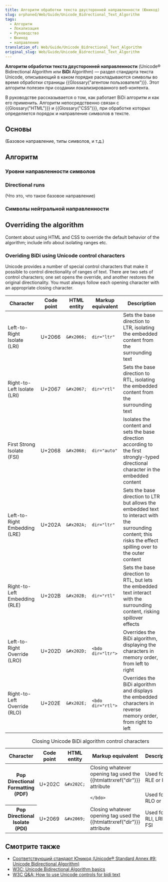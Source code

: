 ```yaml
---
title: Алгоритм обработки текста двусторонней направленности (Юникод)
slug: orphaned/Web/Guide/Unicode_Bidrectional_Text_Algorithm
tags:
  - Алгоритм
  - Локализация
  - Руководство
  - Юникод
  - направление
translation_of: Web/Guide/Unicode_Bidrectional_Text_Algorithm
original_slug: Web/Guide/Unicode_Bidrectional_Text_Algorithm
---
```

**Алгоритм обработки текста двусторонней направленности** (Unicode® Bidirectional Algorithm или **BiDi** Algorithm) — раздел стандарта текста Unicode, описывающий в каком порядке раскладываются символы во время обработки страницы {{Glossary("агентом пользователя")}}.
Этот алгоритм полезен при создании локализированного веб-контента.

В руководстве рассказывается о том, как работает BiDi алгоритм и как его применить. Алгоритм непосредственно связан с {{Glossary("HTML")}} и {{Glossary("CSS")}}, при обработке которых определяется порядок и направление символов в тексте.

## Основы

(Базовое направление, типы символов, и т.д.)

## Алгоритм

### Уровни направленности символов

### Directional runs

(Что это, что такое базовое направление)

### Символы нейтральной направленности

## Overriding the algorithm

Content about using HTML and CSS to override the default behavior of the algorithm; include info about isolating ranges etc.

### Overiding BiDi using Unicode control characters

Unicode provides a number of special control characters that make it possible to control directionality of ranges of text. There are two sets of control characters; one set opens the override, and another restores the original directionality. You must always follow each opening character with an appropriate closing character.

| Character                     | Code point | HTML entity | Markup equivalent | Description                                                                                                                                                    |
| ----------------------------- | ---------- | ----------- | ----------------- | -------------------------------------------------------------------------------------------------------------------------------------------------------------- |
| Left-to-Right Isolate (LRI)   | U+2066     | `&#x2066;`  | `dir="ltr"`       | Sets the base direction to LTR, isolating the embedded content from the surrounding text                                                                       |
| Right-to-Left Isolate (LRI)   | U+2067     | `&#x2067;`  | `dir="rtl"`       | Sets the base direction to RTL, isolating the embedded content from the surrounding text                                                                       |
| First Strong Isolate (FSI)    | U+2068     | `&#x2068;`  | `dir="auto"`      | Isolates the content and sets the base direction according to the first strongly-typed directional character in the embedded content                           |
| Left-to-Right Embedding (LRE) | U+202A     | `&#x202A;`  | `dir="ltr"`       | Sets the base direction to LTR but allows the embedded text to interact with the surrounding content; this risks the effect spilling over to the outer content |
| Right-to-Left Embedding (RLE) | U+202B     | `&#x202B;`  | `dir="rtl"`       | Sets the base direction to RTL, but lets the embedded text interact with the surrounding content, risking spillover effects                                    |
| Left-to-Right Override (LRO)  | U+202D     | `&#x202D;`  | `<bdo dir="ltr">` | Overrides the BiDi algorithm, displaying the characters in memory order, from left to right                                                                    |
| Right-to-Left Override (RLO)  | U+202E     | `&#x202E;`  | `<bdo dir="rtl">` | Overrides the BiDi algorithm and displays the embedded characters in reverse memory order, from right to left                                                  |

<table class="standard-table">
  <caption>
    Closing Unicode BiDi algorithm control characters
  </caption>
  <thead>
    <tr>
      <th scope="row">Character</th>
      <th scope="col">Code point</th>
      <th scope="col">HTML entity</th>
      <th scope="col">Markup equivalent</th>
      <th scope="col">Description</th>
    </tr>
  </thead>
  <tbody>
    <tr>
      <th rowspan="2" scope="row">Pop Directional Formatting (PDF)</th>
      <td rowspan="2">U+202C</td>
      <td rowspan="2"><code>&#x26;#x202C;</code></td>
      <td>
        Closing whatever opening tag used the {{htmlattrxref("dir")}}
        attribute
      </td>
      <td>Used for RLE or LRE</td>
    </tr>
    <tr>
      <td><code>&#x3C;/bdo></code></td>
      <td>Used for RLO or LRO</td>
    </tr>
    <tr>
      <th scope="row">Pop Directional Isolate (PDI)</th>
      <td>U+2069</td>
      <td><code>&#x26;#x2069;</code></td>
      <td>
        Closing whatever opening tag used the {{htmlattrxref("dir")}}
        attribute
      </td>
      <td>Used for RLI, LRI, or FSI</td>
    </tr>
  </tbody>
</table>

## Смотрите также

- [Соответствующий стандарт Юникод (Unicode® Standard Annex #9: Unicode Bidirectional Algorithm)](https://www.unicode.org/reports/tr9/)
- [W3C: Unicode Bidirectional Algorithm basics](https://www.w3.org/International/articles/inline-bidi-markup/uba-basics)
- [W3C Q\&A: How to use Unicode controls for bidi text](https://www.w3.org/International/questions/qa-bidi-unicode-controls)
